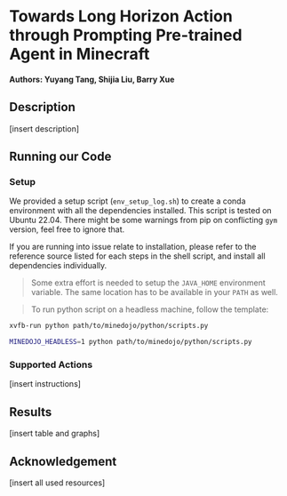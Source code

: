 # Towards Long Horizon Action through Prompting Pre-trained Agent in Minecraft

#### Authors: Yuyang Tang, Shijia Liu, Barry Xue

## Description

[insert description]

<!-- Our Structure wil be more complicated, but this will do as a placeholder -->

## Running our Code

### Setup

We provided a setup script (`env_setup_log.sh`) to create a conda environment with all the dependencies installed. This script is tested on Ubuntu 22.04.
There might be some warnings from pip on conflicting `gym` version, feel free to ignore that.

If you are running into issue relate to installation, please refer to the reference source listed for each steps in the shell script, and
install all dependencies individually.

> Some extra effort is needed to setup the `JAVA_HOME` environment variable. The same location has to be available in your `PATH` as well.

> To run python script on a headless machine, follow the template:

```bash
xvfb-run python path/to/minedojo/python/scripts.py

MINEDOJO_HEADLESS=1 python path/to/minedojo/python/scripts.py
```

### Supported Actions

[insert instructions]

## Results

[insert table and graphs]

## Acknowledgement

[insert all used resources]
